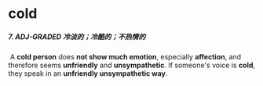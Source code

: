# cold

##### 7. ADJ-GRADED 冷淡的；冷酷的；不热情的

​	A **cold person** does **not show much emotion**, especially **affection**, and therefore seems **unfriendly** and **unsympathetic**. If someone's voice is **cold**, they speak in an **unfriendly unsympathetic way**.

